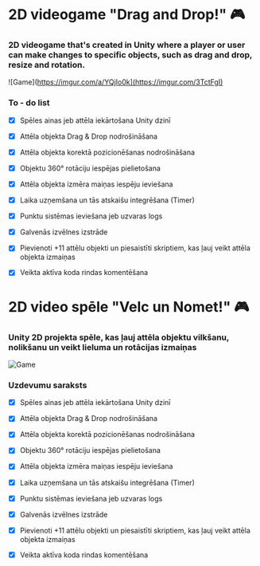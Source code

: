# 2D videogame "Drag and Drop!" 🎮

### 2D videogame that's created in Unity where a player or user can make changes to specific objects, such as drag and drop, resize and rotation.


![Game](https://imgur.com/a/YQjIo0k](https://imgur.com/3TctFgI)

### To - do list

- [x] Spēles ainas jeb attēla iekārtošana Unity dzinī

- [x] Attēla objekta Drag & Drop nodrošināšana

- [x] Attēla objekta korektā pozicionēšanas nodrošināšana

- [x] Objektu 360° rotāciju iespējas pielietošana

- [x] Attēla objekta izmēra maiņas iespēju ieviešana

- [x] Laika uzņemšana un tās atskaišu integrēšana (Timer)

- [x] Punktu sistēmas ieviešana jeb uzvaras logs

- [x] Galvenās izvēlnes izstrāde

- [x] Pievienoti +11 attēlu objekti un piesaistīti skriptiem, kas ļauj veikt attēla objekta izmaiņas

- [x] Veikta aktīva koda rindas komentēšana



# 2D video spēle "Velc un Nomet!" 🎮

### Unity 2D projekta spēle, kas ļauj attēla objektu vilkšanu, nolikšanu un veikt lieluma un rotācijas izmaiņas

![Game](https://play-lh.googleusercontent.com/oB85hJoFzf-cKHsYe0Zbn3erDg_6z0Chd6YGhs_k1dfg2dbSz6JnfEMuaUiPtzKfEYg)

### Uzdevumu saraksts

- [x] Spēles ainas jeb attēla iekārtošana Unity dzinī

- [x] Attēla objekta Drag & Drop nodrošināšana

- [x] Attēla objekta korektā pozicionēšanas nodrošināšana

- [x] Objektu 360° rotāciju iespējas pielietošana

- [x] Attēla objekta izmēra maiņas iespēju ieviešana

- [x] Laika uzņemšana un tās atskaišu integrēšana (Timer)

- [x] Punktu sistēmas ieviešana jeb uzvaras logs

- [x] Galvenās izvēlnes izstrāde

- [x] Pievienoti +11 attēlu objekti un piesaistīti skriptiem, kas ļauj veikt attēla objekta izmaiņas

- [x] Veikta aktīva koda rindas komentēšana

